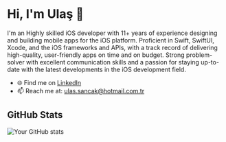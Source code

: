 # Hi, I'm Ulaş 👋

I'm an Highly skilled iOS developer with 11+ years of experience designing and building mobile apps for the iOS platform.
Proficient in Swift, SwiftUI, Xcode, and the iOS frameworks and APIs, with a track record of delivering high-quality,
user-friendly apps on time and on budget. Strong problem-solver with excellent communication skills and a passion for staying
up-to-date with the latest developments in the iOS development field.

- 🌐 Find me on [LinkedIn](https://www.linkedin.com/in/ulassancak)
- 📫 Reach me at: ulas.sancak@hotmail.com.tr

## GitHub Stats

![Your GitHub stats](https://github-readme-stats.vercel.app/api?username=rocxteady&show_icons=true&hide_title=true)
